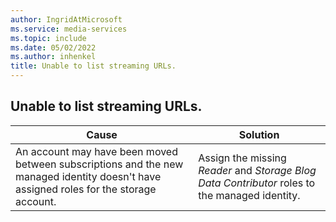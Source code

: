 ```yaml
---
author: IngridAtMicrosoft
ms.service: media-services
ms.topic: include
ms.date: 05/02/2022
ms.author: inhenkel
title: Unable to list streaming URLs.
---
```


<!-- 2203160050001645 -->

## Unable to list streaming URLs.

| Cause | Solution |
| ----- | -------- |
| An account may have been moved between subscriptions and the new managed identity doesn't have assigned roles for the storage account. | Assign the missing *Reader* and *Storage Blog Data Contributor* roles to the managed identity. |
